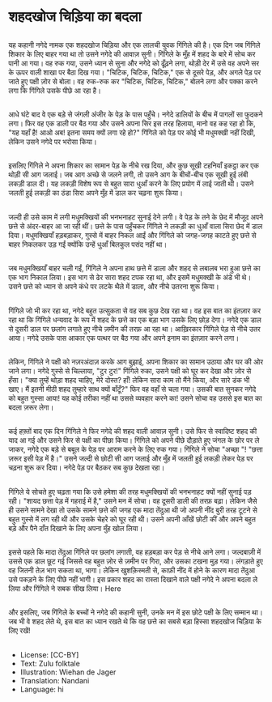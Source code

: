 # शहदखोज चिड़िया का बदला

##
यह कहानी नगेदे नामक एक शहदखोज चिड़िया और एक लालची युवक गिंगिले की है। एक दिन जब गिंगिले शिकार के लिए बाहर गया था तो उसने नगेदे की आवाज़ सुनी। गिंगिले के मुँह में शहद के बारे में सोच कर पानी आ गया। वह रुक गया, उसने ध्यान से सुना और नगेदे को ढूँढ़ने लगा, थोड़ी देर में उसे वह अपने सर के ऊपर वाली शाखा पर बैठा दिख गया। "चिटिक, चिटिक, चिटिक," एक से दूसरे पेड़, और अगले पेड़ पर जाते हुए पक्षी ज़ोर से बोला। वह रुक-रुक कर "चिटिक, चिटिक, चिटिक," बोलने लगा और पक्का करने लगा कि गिंगिले उसके पीछे आ रहा है।

##
आधे घंटे बाद वे एक बड़े से जंगली अंजीर के पेड़ के पास पहुँचे। नगेदे डालियों के बीच में पागलों सा फुदकने लगा। फिर वह एक डाली पर बैठ गया और उसने अपना सिर इस तरह हिलाया, मानो वह कह रहा हो कि, "यह यहाँ है! आओ अब! इतना समय क्यों लगा रहे हो?" गिंगिले को पेड़ पर कोई भी मधुमक्खी नहीं दिखी, लेकिन उसने नगेदे पर भरोसा किया।

##
इसलिए गिंगिले ने अपना शिकार का सामान पेड़ के नीचे रख दिया, और कुछ सूखी टहनियाँ इकट्ठा कर एक थोड़ी सी आग जलाई। जब आग अच्छे से जलने लगी, तो उसने आग के बीचों-बीच एक सूखी हुई लंबी लकड़ी डाल दी। यह लकड़ी विशेष रूप से बहुत सारा धुआँ करने के लिए प्रयोग में लाई जाती थी। उसने जलती हुई लकड़ी का ठंडा सिरा अपने मुँह में डाल कर चढ़ना शुरू किया।

##
जल्दी ही उसे काम में लगी मधुमक्खियों की भनभनाहट सुनाई देने लगी। वे पेड़ के तने के छेद में मौजूद अपने छत्ते से अंदर-बाहर आ जा रही थीं। छत्ते के पास पहुँचकर गिंगिले ने लकड़ी का धुआँ वाला सिरा छेद में डाल दिया। मधुमक्खियाँ हड़बड़ाकर, गुस्से में बाहर निकल आईं और गिंगिले को जगह-जगह काटते हुए छत्ते से बाहर निकलकर उड़ गईं क्योंकि उन्हें धुआँ बिलकुल पसंद नहीं था।

##
जब मधुमक्खियाँ बाहर चली गईं, गिंगिले ने अपना हाथ छत्ते में डाला और शहद से लबालब भरा हुआ छत्ते का एक भाग निकाल लिया। इस भाग से ढेर सारा शहद टपक रहा था, और इसमें मधुमक्खी के अंडे भी थे। उसने छत्ते को ध्यान से अपने कंधे पर लटके थैले में डाला, और नीचे उतरना शुरू किया।

##
गिंगिले जो भी कर रहा था, नगेदे बहुत उत्सुकता से वह सब कुछ देख रहा था। वह इस बात का इंतज़ार कर रहा था कि गिंगिले धन्यवाद के रूप में शहद के छत्ते का एक बड़ा भाग उसके लिए छोड़ देगा। नगेदे एक डाल से दूसरी डाल पर छलांग लगाते हुए नीचे ज़मीन की तरफ़ आ रहा था। आख़िरकार गिंगिले पेड़ से नीचे उतर आया। नगेदे उसके पास आकार एक पत्थर पर बैठ गया और अपने इनाम का इंतज़ार करने लगा।

##
लेकिन, गिंगिले ने पक्षी को नज़रअंदाज़ करके आग बुझाई, अपना शिकार का सामान उठाया और घर की ओर जाने लगा। नगेदे गुस्से से चिल्लाया, "टुर टुर!" गिंगिले रुका, उसने पक्षी को घूर कर देखा और ज़ोर से हँसा। "क्या तुम्हें थोड़ा शहद चाहिए, मेरे दोस्त? हाँ! लेकिन सारा काम तो मैंने किया, और सारे डंक भी खाए। मैं इतनी मीठी शहद तुम्हारे साथ क्यों बाँटूँ?" फिर वह वहाँ से चला गया। उसकी बात सुनकर नगेदे को बहुत गुस्सा आया! यह कोई तरीका नहीं था उससे व्यवहार करने का! उसने सोचा वह उससे इस बात का बदला ज़रूर लेगा।

##
कई हफ़्तों बाद एक दिन गिंगिले ने फिर नगेदे की शहद वाली आवाज़ सुनी। उसे फिर से स्वादिष्ट शहद की याद आ गई और उसने फिर से पक्षी का पीछा किया। गिंगिले को अपने पीछे दौड़ाते हुए जंगल के छोर पर ले जाकर, नगेदे एक बड़े से बबूल के पेड़ पर आराम करने के लिए रुक गया। गिंगिले ने सोचा "अच्छा "! "छत्ता ज़रूर इसी पेड़ में है।" उसने जल्दी से छोटी सी आग जलाई और मुँह में जलती हुई लकड़ी लेकर पेड़ पर चढ़ना शुरू कर दिया। नगेदे पेड़ पर बैठकर सब कुछ देखता रहा।

##
गिंगिले ये सोचते हुए चढ़ता गया कि उसे हमेशा की तरह मधुमक्खियों की भनभनाहट क्यों नहीं सुनाई पड़ रही। "शायद छत्ता पेड़ में गहराई में है," उसने मन में सोचा। वह दूसरी डाली की तरफ़ बढ़ा। लेकिन जैसे ही उसने सामने देखा तो उसके सामने छत्ते की जगह एक मादा तेंदुआ थी जो अपनी नींद बुरी तरह टूटने से बहुत गुस्से में लग रही थी और उसके चेहरे को घूर रही थी। उसने अपनी आँखें छोटी कीं और अपने बहुत बड़े और पैने दाँत दिखाने के लिए अपना मुँह खोल लिया।

##
इससे पहले कि मादा तेंदुआ गिंगिले पर छलांग लगाती, वह हड़बड़ा कर पेड़ से नीचे आने लगा। जल्दबाज़ी में उससे एक डाल छूट गई जिससे वह बहुत ज़ोर से ज़मीन पर गिरा, और उसका टखना मुड़ गया। लंगड़ाते हुए वह जितनी तेज़ भाग सकता था, भागा। लेकिन खुशक़िस्मती से, काफ़ी नींद में होने के कारण मादा तेंदुआ उसे पकड़ने के लिए पीछे नहीं भागी। इस प्रकार शहद का रास्ता दिखाने वाले पक्षी नगेदे ने अपना बदला ले लिया और गिंगिले ने सबक सीख लिया।
Here
##
और इसलिए, जब गिंगिले के बच्चों ने नगेदे की कहानी सुनी, उनके मन में इस छोटे पक्षी के लिए सम्मान था। जब भी वे शहद लेते थे, इस बात का ध्यान रखते थे कि वह छत्ते का सबसे बड़ा हिस्सा शहदखोज चिड़िया के लिए रखें!

##
* License: [CC-BY]
* Text: Zulu folktale
* Illustration: Wiehan de Jager
* Translation: Nandani
* Language: hi
